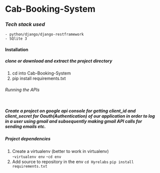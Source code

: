 # Cab-Booking-System

### _Tech stack used_
```
- python/django/django-restframework
- SQlite 3
```

#### Installation

##### clone or download and extract the project directory 
1. cd into Cab-Booking-System
2. pip install requirements.txt

###### Running the APIs

```
```

##### Create a project on google api console for getting client_id and client_secret for Oauth(Authentication) of our application in order to log in a user using gmail and subsequently making gmail API calls for sending emails etc.

##### Project dependencies 

1. Create a virtualenv (better to work in virtualenv)  
-`virtualenv env`
-`cd env`
2. Add source to repository in the env 
`cd Hyrelabs`
`pip install requirements.txt`

